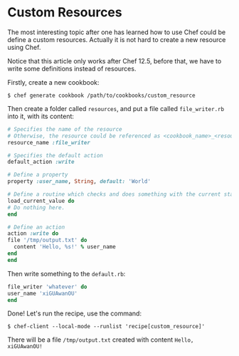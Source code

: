 # Custom Resources

The most interesting topic after one has learned how to use Chef could be define a custom resources. Actually it is not hard to create a new resource using Chef.

Notice that this article only works after Chef 12.5, before that, we have to write some definitions instead of resources.

Firstly, create a new cookbook:

  ```console
$ chef generate cookbook /path/to/cookbooks/custom_resource
  ```

Then create a folder called `resources`, and put a file called `file_writer.rb` into it, with its content:

  ```ruby
# Specifies the name of the resource
# Otherwise, the resource could be referenced as <cookbook_name>_<resource_file_name>
resource_name :file_writer

# Specifies the default action
default_action :write 

# Define a property
property :user_name, String, default: 'World'

# Define a routine which checks and does something with the current state
load_current_value do 
  # Do nothing here.
end

# Define an action
action :write do
  file '/tmp/output.txt' do
    content 'Hello, %s!' % user_name
  end
end
  ```

Then write something to the `default.rb`:

  ```ruby
file_writer 'whatever' do
  user_name 'xiGUAwanOU'
end
  ```

Done! Let's run the recipe, use the command:

  ```console
$ chef-client --local-mode --runlist 'recipe[custom_resource]'
  ```

There will be a file `/tmp/output.txt` created with content `Hello, xiGUAwanOU!`
